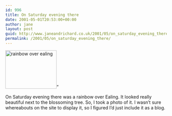 ```yaml
---
id: 996
title: On Saturday evening there
date: 2001-05-01T20:53:00+00:00
author: jane
layout: post
guid: http://www.janeandrichard.co.uk/2001/05/on_saturday_evening_there
permalink: /2001/05/on_saturday_evening_there/
---
```

<img src="http://v1.janeandrichard.co.uk/blog/img/rainbow.jpg" height="120" width="160" alt="rainbow over ealing" />&#8221;

On Saturday evening there was a rainbow over Ealing. It looked really beautiful next to the blossoming tree. So, I took a photo of it. I wasn&#8217;t sure whereabouts on the site to display it, so I figured I&#8217;d just include it as a blog.